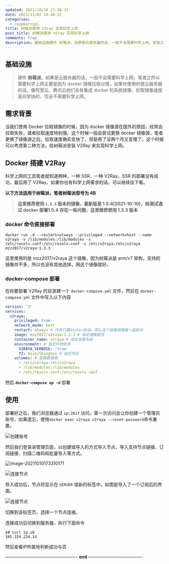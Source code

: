 ```yaml
---
updated: 2021/10/10 17:38:33
date: 2021/11/02 14:40:12
categories: 
  - raspberrypi
title: 树莓派使用 V2ray 实现科学上网
post_title: 树莓派使用 V2ray 实现科学上网
comments: true
description: 基础设施硬件 树莓派，如果是云服务器的话，一般不会需要科学上网，笔者之所以需要科学上网主要是因为 docker 镜像拉取过慢，如果你使用的使云服务器的话，像阿里云、腾讯云他们会有集成 docker 的系统镜像，拉取镜像速度是非常快的，完全不需要科学上网。需求背景当我们使用 Docker 拉取镜像的时候，因为 docker 镜像源在国外的原因，经常会拉取失败，或者拉取速度特别慢。这个时候一般会尝试更换 docker 镜像源，笔者更换了镜像源之后，拉取速度确实变快了，但是用了没两个月又变慢了。这个时候可以考虑第二种方法，给树莓派安装 V2Ray 来实现科学上网。
---
```



## 基础设施

> 硬件 **树莓派**，如果是云服务器的话，一般不会需要科学上网，笔者之所以需要科学上网主要是因为 docker 镜像拉取过慢，如果你使用的使云服务器的话，像阿里云、腾讯云他们会有集成 docker 的系统镜像，拉取镜像速度是非常快的，完全不需要科学上网。

## 需求背景

当我们使用 Docker 拉取镜像的时候，因为 docker 镜像源在国外的原因，经常会拉取失败，或者拉取速度特别慢。这个时候一般会尝试更换 docker 镜像源，笔者更换了镜像源之后，拉取速度确实变快了，但是用了没两个月又变慢了。这个时候可以考虑第二种方法，给树莓派安装 V2Ray 来实现科学上网。

## Docker 搭建 V2Ray

科学上网的工具笔者就知道两种，一种 SSR，一种 V2Ray，SSR 的部署没有成功，最后用了 V2Ray，如果你也有科学上网需求的话，可以继续往下看。

**以下方法适用于树莓派，笔者树莓派型号为 4B**

> **这里推荐使用 `1.3.3` 版本的镜像，最新版是 1.5.4(2021-10-10)，经测试通过 docker 部署1.5.4 存在一些问题，这里推荐使用 1.3.3 版本**

### docker 命令直接部署

```shell
docker run -d --restart=always --privileged --network=host --name v2raya -v /lib/modules:/lib/modules -v /etc/resolv.conf:/etc/resolv.conf -v /etc/v2raya:/etc/v2raya mzz2017/v2raya:1.3.3
```

这里使用的是 mzz2017/v2raya 这个镜像，因为树莓派是 arm/v7 架构，支持的镜像并不多，所以也没有其他选择，用这个镜像就好。

### docker-compose 部署

在你要部署 V2Ray 的目录建一个 `docker-compose.yml` 文件，然后在 `docker-compose.yml` 文件中写入以下内容

```yml
version: '3'
services:
  v2raya:
    privileged: true
    network_mode: host
    restart: always # 代表只要docker启动，那么这个容器就跟着一起启动
    image: mzz2017/v2raya:1.3.3 # 指定镜像路径
    container_name: v2raya # 指定容器名称
    environment: # 指定环境信息
      V2RAYA_VERBOSE: 'true'
      TZ: Asia/Shanghai # 指定时区
    volumes: # 配置数据卷
      - /etc/v2raya:/etc/v2raya
      - /lib/modules:/lib/modules
      - /etc/resolv.conf:/etc/resolv.conf
```

然后 **`docker-compose up -d`** 部署

## 使用

部署好之后，我们浏览器通过 `ip:2017` 访问，第一次访问会让你创建一个管理员账号，如果遗忘，使用`docker exec v2raya v2raya --reset-password`命令重置。

![创建账号](https://static.jindll.com/notes/create-account.png)

然后我们登录进管理页面，以创建或导入的方式导入节点，导入支持节点链接、订阅链接、扫描二维码和批量导入等方式。

![image-20211010173310171](https://static.jindll.com/notes/image-20211010173310171.png)

![连接节点](https://static.jindll.com/notes/connect1.png)

导入成功后，节点将显示在 `SERVER` 或新的标签中。如图是导入了一个订阅后的界面。

![连接节点](https://static.jindll.com/notes/connect2.png)

切换到该标签页，选择一个节点连接。

连接成功后切换到服务器，执行下面命令

```
$# curl ip.sb
165.154.224.14
```

然后查看IP所属地判断成功与否

————————————————- **end** ————————————-